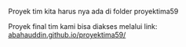 Proyek tim kita harus nya ada di folder proyektima59

Proyek final tim kami bisa diakses melalui link: [abahauddin.github.io/proyektima59/](abahauddin.github.io/proyektima59/)
